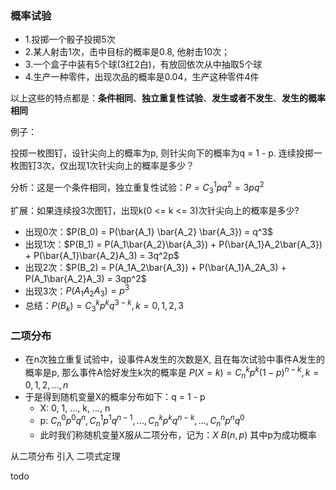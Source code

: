 ### 概率试验

- 1.投掷一个骰子投掷5次
- 2.某人射击1次，击中目标的概率是0.8, 他射击10次；
- 3.一个盒子中装有5个球(3红2白)，有放回依次从中抽取5个球
- 4.生产一种零件，出现次品的概率是0.04，生产这种零件4件

以上这些的特点都是：**条件相同**、**独立重复性试验**、**发生或者不发生**、**发生的概率相同**

例子：

投掷一枚图钉，设针尖向上的概率为p, 则针尖向下的概率为q = 1 - p. 连续投掷一枚图钉3次，仅出现1次针尖向上的概率是多少？

分析：这是一个条件相同，独立重复性试验：$P = C_3^1 p q^2 = 3 p q^2$

扩展：如果连续投3次图钉，出现k(0 <= k <= 3)次针尖向上的概率是多少?

- 出现0次：$P(B_0) = P(\bar{A_1} \bar{A_2} \bar{A_3}) = q^3$
- 出现1次：$P(B_1) = P(A_1\bar{A_2}\bar{A_3}) + P(\bar{A_1}A_2\bar{A_3}) + P(\bar{A_1}\bar{A_2}A_3) = 3q^2p$
- 出现2次：$P(B_2) = P(A_1A_2\bar{A_3}) + P(\bar{A_1}A_2A_3) + P(A_1\bar{A_2}A_3) = 3qp^2$
- 出现3次：$P(A_1A_2A_3) = p^3$
- 总结：$P(B_k) = C_3^kp^kq^{3-k}, k=0,1,2,3$

### 二项分布

- 在n次独立重复试验中，设事件A发生的次数是X, 且在每次试验中事件A发生的概率是p, 那么事件A恰好发生k次的概率是 $P(X=k) = C_n^kp^k(1-p)^{n-k}, k = 0, 1, 2, ..., n$
- 于是得到随机变量X的概率分布如下：q = 1 - p
    * X: 0, 1, ..., k, ..., n
    * p: $C_n^0p^0q^n, C_n^1p^1q^{n-1}, ..., C_n^kp^kq^{n-k}, ..., C_n^np^nq^0$
    * 此时我们称随机变量X服从二项分布，记为：$X ~ B(n,p)$ 其中p为成功概率


从二项分布 引入 二项式定理

todo